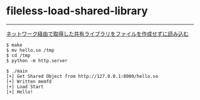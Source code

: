 # fileless-load-shared-library

---

[ネットワーク経由で取得した共有ライブラリをファイルを作成せずに読み込む](https://blog.ssrf.in/post/fileless-load-shared-library/)

```shell
$ make
$ mv hello.so /tmp
$ cd /tmp
$ python -m http.server

$ ./main
[+] Get Shared Object from http://127.0.0.1:8000/hello.so
[+] Written memfd
[+] Load Start
[+] Hello!
```
